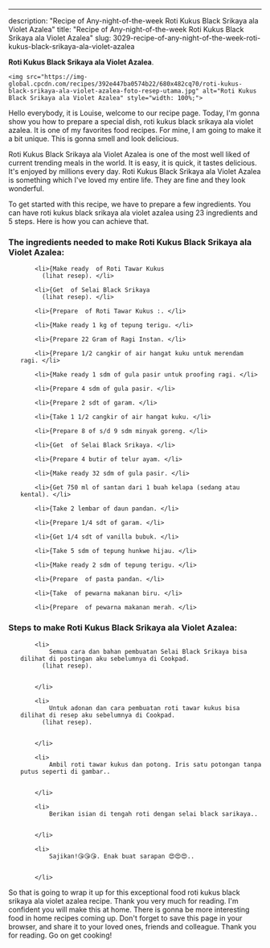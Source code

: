 ---
description: "Recipe of Any-night-of-the-week Roti Kukus Black Srikaya ala Violet Azalea"
title: "Recipe of Any-night-of-the-week Roti Kukus Black Srikaya ala Violet Azalea"
slug: 3029-recipe-of-any-night-of-the-week-roti-kukus-black-srikaya-ala-violet-azalea

<p>
	<strong>Roti Kukus Black Srikaya ala Violet Azalea</strong>. 
	
</p>
<p>
	
	<img src="https://img-global.cpcdn.com/recipes/392e447ba0574b22/680x482cq70/roti-kukus-black-srikaya-ala-violet-azalea-foto-resep-utama.jpg" alt="Roti Kukus Black Srikaya ala Violet Azalea" style="width: 100%;">
	
	
</p>
<p>
	Hello everybody, it is Louise, welcome to our recipe page. Today, I'm gonna show you how to prepare a special dish, roti kukus black srikaya ala violet azalea. It is one of my favorites food recipes. For mine, I am going to make it a bit unique. This is gonna smell and look delicious.
</p>
	
<p>
	
</p>
<p>
	Roti Kukus Black Srikaya ala Violet Azalea is one of the most well liked of current trending meals in the world. It is easy, it is quick, it tastes delicious. It's enjoyed by millions every day. Roti Kukus Black Srikaya ala Violet Azalea is something which I've loved my entire life. They are fine and they look wonderful.
</p>

<p>
To get started with this recipe, we have to prepare a few ingredients. You can have roti kukus black srikaya ala violet azalea using 23 ingredients and 5 steps. Here is how you can achieve that.
</p>

<h3>The ingredients needed to make Roti Kukus Black Srikaya ala Violet Azalea:</h3>

<ol>
	
		<li>{Make ready  of Roti Tawar Kukus
          (lihat resep). </li>
	
		<li>{Get  of Selai Black Srikaya
          (lihat resep). </li>
	
		<li>{Prepare  of Roti Tawar Kukus :. </li>
	
		<li>{Make ready 1 kg of tepung terigu. </li>
	
		<li>{Prepare 22 Gram of Ragi Instan. </li>
	
		<li>{Prepare 1/2 cangkir of air hangat kuku untuk merendam ragi. </li>
	
		<li>{Make ready 1 sdm of gula pasir untuk proofing ragi. </li>
	
		<li>{Prepare 4 sdm of gula pasir. </li>
	
		<li>{Prepare 2 sdt of garam. </li>
	
		<li>{Take 1 1/2 cangkir of air hangat kuku. </li>
	
		<li>{Prepare 8 of s/d 9 sdm minyak goreng. </li>
	
		<li>{Get  of Selai Black Srikaya. </li>
	
		<li>{Prepare 4 butir of telur ayam. </li>
	
		<li>{Make ready 32 sdm of gula pasir. </li>
	
		<li>{Get 750 ml of santan dari 1 buah kelapa (sedang atau kental). </li>
	
		<li>{Take 2 lembar of daun pandan. </li>
	
		<li>{Prepare 1/4 sdt of garam. </li>
	
		<li>{Get 1/4 sdt of vanilla bubuk. </li>
	
		<li>{Take 5 sdm of tepung hunkwe hijau. </li>
	
		<li>{Make ready 2 sdm of tepung terigu. </li>
	
		<li>{Prepare  of pasta pandan. </li>
	
		<li>{Take  of pewarna makanan biru. </li>
	
		<li>{Prepare  of pewarna makanan merah. </li>
	
</ol>
<p>
	
</p>

<h3>Steps to make Roti Kukus Black Srikaya ala Violet Azalea:</h3>

<ol>
	
		<li>
			Semua cara dan bahan pembuatan Selai Black Srikaya bisa dilihat di postingan aku sebelumnya di Cookpad.
          (lihat resep).
			
			
		</li>
	
		<li>
			Untuk adonan dan cara pembuatan roti tawar kukus bisa dilihat di resep aku sebelumnya di Cookpad.
          (lihat resep).
			
			
		</li>
	
		<li>
			Ambil roti tawar kukus dan potong. Iris satu potongan tanpa putus seperti di gambar..
			
			
		</li>
	
		<li>
			Berikan isian di tengah roti dengan selai black sarikaya..
			
			
		</li>
	
		<li>
			Sajikan!😘😘😘. Enak buat sarapan 😍😍😍..
			
			
		</li>
	
</ol>

<p>
	
</p>

<p>
	So that is going to wrap it up for this exceptional food roti kukus black srikaya ala violet azalea recipe. Thank you very much for reading. I'm confident you will make this at home. There is gonna be more interesting food in home recipes coming up. Don't forget to save this page in your browser, and share it to your loved ones, friends and colleague. Thank you for reading. Go on get cooking!
</p>
